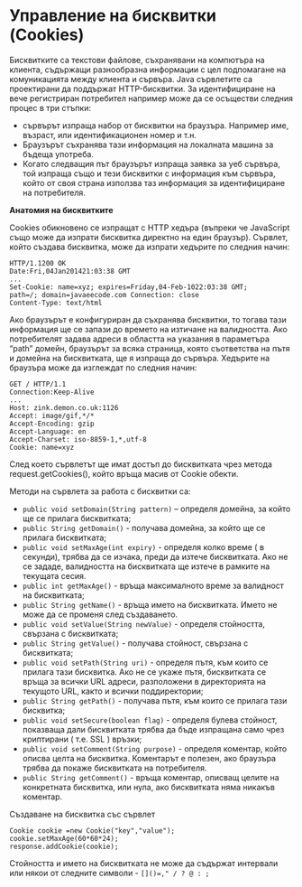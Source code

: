 # Управление на бисквитки (Cookies)

Бисквитките са текстови файлове, съхранявани на компютъра на клиента, съдържащи разнообразна информации с цел подпомагане на комуникацията между клиента и сървъра. Java сървлетите са проектирани да поддържат HTTP-бисквитки. За идентифициране на вече регистриран потребител например може да се осъществи следния процес в три стъпки:

* сървърът изпраща набор от бисквитки на браузъра. Например име, възраст, или идентификационен номер и т.н.
* Браузърът съхранява тази информация на локалната машина за бъдеща употреба.
* Когато следващия път браузърът изпраща заявка за уеб сървъра, той изпраща също и тези бисквитки с информация към сървъра, който от своя страна използва таз информация за идентифициране на потребителя.

**Анатомия на бисквитките**

Cookies обикновено се изпращат с HTTP хедъра (въпреки че JavaScript също може да изпрати бисквитка директно на един браузър). Сървлет, който създава бисквитка, може да изпрати хедърите по следния начин:

```
HTTP/1.1200 OK
Date:Fri,04Jan201421:03:38 GMT
...
Set-Cookie: name=xyz; expires=Friday,04-Feb-1022:03:38 GMT;
path=/; domain=javaeecode.com Connection: close
Content-Type: text/html
```

Ако браузърът е конфигуриран да съхранява бисквитки, то тогава тази информация ще се запази до времето на изтичане на валидността. Ако потребителят задава адреси в областта на указания в параметъра “path” домейн, браузърът за всяка страница, която съответства на пътя и домейна на бисквитката, ще я изпраща до сървъра. Хедърите на браузъра може да изглеждат по следния начин:

```
GET / HTTP/1.1
Connection:Keep-Alive
...
Host: zink.demon.co.uk:1126
Accept: image/gif,*/*
Accept-Encoding: gzip
Accept-Language: en
Accept-Charset: iso-8859-1,*,utf-8
Cookie: name=xyz
```

След което сървлетът ще имат достъп до бисквитката чрез метода request.getCookies(), който връща масив от Cookie обекти.

Методи на сървлета за работа с бисквитки са:

* `public void setDomain(String pattern)` – определя домейна, за който ще се прилага бисквитката;
* `public String getDomain()` - получава домейна, за който ще се прилага бисквитката;
* `public void setMaxAge(int expiry)` - определя колко време ( в секунди), трябва да се изчака, преди да изтече бисквитката. Ако не се зададе, валидността на бисквитката ще изтече в рамките на текущата сесия.
* `public int getMaxAge()` - връща максималното време за валидност на бисквитката;
* `public String getName()` - връща името на бисквитката. Името не може да се променя след създаването.
* `public void setValue(String newValue)` - определя стойността, свързана с бисквитката;
* `public String getValue()` - получава стойност, свързана с бисквитката;
* `public void setPath(String uri)` - определя пътя, към които се прилага тази бисквитка. Ако не се укаже пътя, бисквитката се връща за всички URL адреси, разположени в директорията на текущото URL, както и всички поддиректории;
* `public String getPath()` - получава пътя, към които се прилага тази бисквитка;
* `public void setSecure(boolean flag)` - определя булева стойност, показваща дали бисквитката трябва да бъде изпращана само чрез криптирани ( т.е. SSL ) връзки;
* `public void setComment(String purpose)` - определя коментар, който описва целта на бисквитка. Коментарът е полезен, ако браузъра трябва да покаже бисквитката на потребителя.
* `public String getComment()` - връща коментар, описващ целите на конкретната бисквитка, или нула, ако бисквитката няма никакъв коментар.

Създаване на бисквитка със сървлет

```
Cookie cookie =new Cookie("key","value");
cookie.setMaxAge(60*60*24);
response.addCookie(cookie);
```

Стойността и името на бисквитката не може да съдържат интервали или някои от следните символи - `[]()=," / ? @ : ;`

